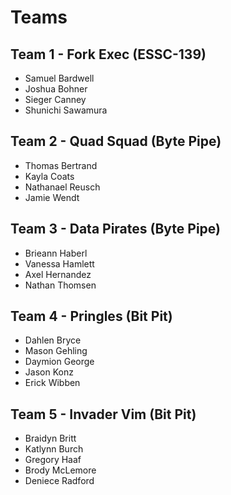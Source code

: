 # Teams

## Team 1 - Fork Exec (ESSC-139)
* Samuel Bardwell
* Joshua Bohner
* Sieger Canney
* Shunichi Sawamura

## Team 2 - Quad Squad (Byte Pipe)
* Thomas Bertrand
* Kayla Coats
* Nathanael Reusch
* Jamie Wendt

## Team 3 - Data Pirates (Byte Pipe)
* Brieann Haberl
* Vanessa Hamlett
* Axel Hernandez
* Nathan Thomsen

## Team 4 - Pringles (Bit Pit)
* Dahlen Bryce
* Mason Gehling
* Daymion George
* Jason Konz
* Erick Wibben

## Team 5 - Invader Vim (Bit Pit)
* Braidyn Britt
* Katlynn Burch
* Gregory Haaf
* Brody McLemore
* Deniece Radford


